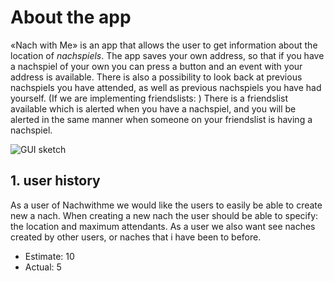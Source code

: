 
# About the app
«Nach with Me» is an app that allows the user to get information about the location of *nachspiels*. The app saves your own address, so that if you have a nachspiel of your own you can press a button and an event with your address is available. There is also a possibility to look back at previous nachspiels you have attended, as well as previous nachspiels you have had yourself. 
(If we are implementing friendslists: ) There is a friendslist available which is alerted when you have a nachspiel, and you will be alerted in the same manner when someone on your friendslist is having a nachspiel.  

![GUI sketch](https://gitlab.stud.idi.ntnu.no/it1901/groups-2020/gr2045/gr2045/-/raw/master/nachwithme.PNG)
 
 ## 1. user history
As a user of Nachwithme we would like the users to easily be able to create new a nach. When creating a new nach the user should be able to specify: the location and maximum attendants. As a user we also want see naches created by other users, or naches that i have been to before.  
- Estimate: 10
- Actual: 5
